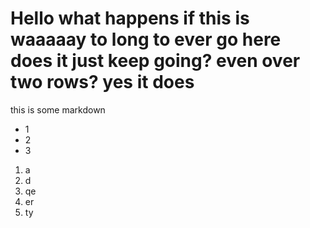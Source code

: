 
# Hello what happens if this is waaaaay to long to ever go here does it just keep going? even over two rows? yes it does
this is some markdown

- 1
- 2
- 3

1. a
2. d
3. qe
4. er
5. ty